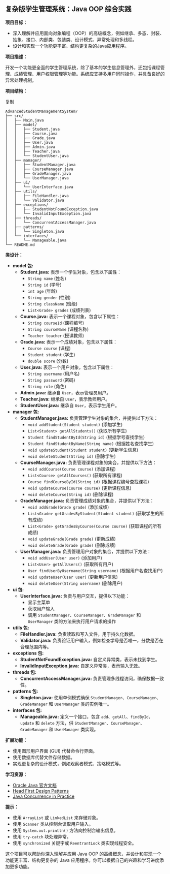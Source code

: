 ## 复杂版学生管理系统：Java OOP 综合实践

**项目目标：**

- 深入理解并应用面向对象编程（OOP）的高级概念，例如继承、多态、封装、抽象、接口、内部类、包装类、设计模式、异常处理和多线程。
- 设计和实现一个功能更丰富、结构更复杂的Java应用程序。

**项目描述：**

开发一个功能更全面的学生管理系统，除了基本的学生信息管理外，还包括课程管理、成绩管理、用户权限管理等功能。系统应支持多用户同时操作，并具备良好的异常处理机制。

**项目结构：**

复制

```
AdvancedStudentManagementSystem/
├── src/
│   ├── Main.java
│   ├── model/
│   │   ├── Student.java
│   │   ├── Course.java
│   │   ├── Grade.java
│   │   ├── User.java
│   │   ├── Admin.java
│   │   ├── Teacher.java
│   │   └── StudentUser.java
│   ├── manager/
│   │   ├── StudentManager.java
│   │   ├── CourseManager.java
│   │   ├── GradeManager.java
│   │   └── UserManager.java
│   ├── ui/
│   │   └── UserInterface.java
│   ├── utils/
│   │   ├── FileHandler.java
│   │   └── Validator.java
│   ├── exceptions/
│   │   ├── StudentNotFoundException.java
│   │   └── InvalidInputException.java
│   ├── threads/
│   │   └── ConcurrentAccessManager.java
│   ├── patterns/
│   │   └── Singleton.java
│   └── interfaces/
│       └── Manageable.java
└── README.md
```

**类设计：**

- **model 包:**
  - **Student.java:** 表示一个学生对象，包含以下属性：
    - `String name` (姓名)
    - `String id` (学号)
    - `int age` (年龄)
    - `String gender` (性别)
    - `String className` (班级)
    - `List<Grade> grades` (成绩列表)
  - **Course.java:** 表示一个课程对象，包含以下属性：
    - `String courseId` (课程编号)
    - `String courseName` (课程名称)
    - `Teacher teacher` (授课教师)
  - **Grade.java:** 表示一个成绩对象，包含以下属性：
    - `Course course` (课程)
    - `Student student` (学生)
    - `double score` (分数)
  - **User.java:** 表示一个用户对象，包含以下属性：
    - `String username` (用户名)
    - `String password` (密码)
    - `String role` (角色)
  - **Admin.java:** 继承自 `User`，表示管理员用户。
  - **Teacher.java:** 继承自 `User`，表示教师用户。
  - **StudentUser.java:** 继承自 `User`，表示学生用户。
- **manager 包:**
  - **StudentManager.java:** 负责管理学生对象的集合，并提供以下方法：
    - `void addStudent(Student student)` (添加学生)
    - `List<Student> getAllStudents()` (获取所有学生)
    - `Student findStudentById(String id)` (根据学号查找学生)
    - `Student findStudentByName(String name)` (根据姓名查找学生)
    - `void updateStudent(Student student)` (更新学生信息)
    - `void deleteStudent(String id)` (删除学生)
  - **CourseManager.java:** 负责管理课程对象的集合，并提供以下方法：
    - `void addCourse(Course course)` (添加课程)
    - `List<Course> getAllCourses()` (获取所有课程)
    - `Course findCourseById(String id)` (根据课程编号查找课程)
    - `void updateCourse(Course course)` (更新课程信息)
    - `void deleteCourse(String id)` (删除课程)
  - **GradeManager.java:** 负责管理成绩对象的集合，并提供以下方法：
    - `void addGrade(Grade grade)` (添加成绩)
    - `List<Grade> getGradesByStudent(Student student)` (获取学生的所有成绩)
    - `List<Grade> getGradesByCourse(Course course)` (获取课程的所有成绩)
    - `void updateGrade(Grade grade)` (更新成绩)
    - `void deleteGrade(Grade grade)` (删除成绩)
  - **UserManager.java:** 负责管理用户对象的集合，并提供以下方法：
    - `void addUser(User user)` (添加用户)
    - `List<User> getAllUsers()` (获取所有用户)
    - `User findUserByUsername(String username)` (根据用户名查找用户)
    - `void updateUser(User user)` (更新用户信息)
    - `void deleteUser(String username)` (删除用户)
- **ui 包:**
  - **UserInterface.java:** 负责与用户交互，提供以下功能：
    - 显示主菜单
    - 获取用户输入
    - 调用 `StudentManager`、`CourseManager`、`GradeManager` 和 `UserManager` 类的方法来执行用户请求的操作
- **utils 包:**
  - **FileHandler.java:** 负责读取和写入文件，用于持久化数据。
  - **Validator.java:** 负责验证用户输入，例如检查学号是否唯一，分数是否在合理范围内等。
- **exceptions 包:**
  - **StudentNotFoundException.java:** 自定义异常类，表示未找到学生。
  - **InvalidInputException.java:** 自定义异常类，表示输入无效。
- **threads 包:**
  - **ConcurrentAccessManager.java:** 负责管理多线程访问，确保数据一致性。
- **patterns 包:**
  - **Singleton.java:** 使用单例模式确保 `StudentManager`、`CourseManager`、`GradeManager` 和 `UserManager` 类的实例唯一。
- **interfaces 包:**
  - **Manageable.java:** 定义一个接口，包含 `add`、`getAll`、`findById`、`update` 和 `delete` 方法，供 `StudentManager`、`CourseManager`、`GradeManager` 和 `UserManager` 类实现。

**扩展功能：**

- 使用图形用户界面 (GUI) 代替命令行界面。
- 使用数据库代替文件存储数据。
- 实现更复杂的设计模式，例如观察者模式、策略模式等。

**学习资源：**

- [Oracle Java 官方文档](https://docs.oracle.com/en/java/)
- [Head First Design Patterns](https://www.oreilly.com/library/view/head-first-design/9781492077992/)
- [Java Concurrency in Practice](https://www.oreilly.com/library/view/java-concurrency-in/9780134000892/)

**提示：**

- 使用 `ArrayList` 或 `LinkedList` 来存储对象。
- 使用 `Scanner` 类从控制台读取用户输入。
- 使用 `System.out.println()` 方法向控制台输出信息。
- 使用 `try-catch` 块处理异常。
- 使用 `synchronized` 关键字或 `ReentrantLock` 类实现线程安全。

这个项目可以帮助你深入理解并应用 Java OOP 的高级概念，并设计和实现一个功能更丰富、结构更复杂的 Java 应用程序。你可以根据自己的兴趣和学习进度添加更多功能。
